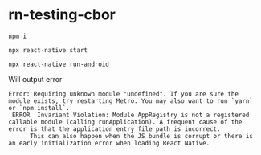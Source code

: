 # rn-testing-cbor

```npm i```

```npx react-native start```

```npx react-native run-android```

Will output error

```
Error: Requiring unknown module "undefined". If you are sure the module exists, try restarting Metro. You may also want to run `yarn` or `npm install`.
 ERROR  Invariant Violation: Module AppRegistry is not a registered callable module (calling runApplication). A frequent cause of the error is that the application entry file path is incorrect.
      This can also happen when the JS bundle is corrupt or there is an early initialization error when loading React Native.
```
